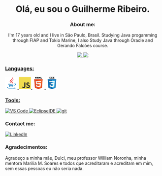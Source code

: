 <h1 align=center>Olá, eu sou o Guilherme Ribeiro.</h1>
<h3 align=center>About me:</h3>
<p align=center>I'm 17 years old and I live in São Paulo, Brasil. Studying Java progamming through FIAP and Tokio Marine, I also Study Java through Oracle and Gerando Falcões course.</p>
<div align="center">
  <a href="https://github.com/WillahelmGui">
  <img height="180em" src="https://github-readme-stats.vercel.app/api/top-langs/?username=WillahelmGui&layout=compact&langs_count=7&theme=github_dark"/>
   <img height="180em" src="https://github-readme-stats.vercel.app/api?username=WillahelmGui&show_icons=false&theme=github_dark&include_all_commits=true&count_private=true"/>
</div>
<h3 align="left">Languages:</h3>

<a href="https://www.java.com" target="_blank"> <img src="https://raw.githubusercontent.com/devicons/devicon/master/icons/java/java-original.svg" alt="java" width="40" height="40"/>
<a href="https://developer.mozilla.org/en-US/docs/Web/JavaScript" target="_blank"> <img src="https://raw.githubusercontent.com/devicons/devicon/master/icons/javascript/javascript-original.svg" alt="javascript" width="40" height="40"/> </a>
<a href="https://www.w3.org/html/" target="_blank"> <img src="https://raw.githubusercontent.com/devicons/devicon/master/icons/html5/html5-original-wordmark.svg" alt="html5" width="40" height="40"/> </a>
<a href=""> <img src="https://raw.githubusercontent.com/devicons/devicon/master/icons/css3/css3-original-wordmark.svg" alt="CSS3" width="40" height="40"/>

<h3 align="left">Tools:</h3>
<a href=""> <img src="https://img.shields.io/badge/Visual%20Studio%20Code-0078d7.svg?style=for-the-badge&logo=visual-studio-code&logoColor=white" alt="VS Code" height="40"> </a>
<a href="https://www.eclipse.org/org/foundation/"> <img src="https://img.shields.io/badge/Eclipse-FE7A16.svg?style=for-the-badge&logo=Eclipse&logoColor=white" alt="EclipseIDE" height=40> </a>
<a href="https://git-scm.com/" target="_blank"> <img src="https://www.vectorlogo.zone/logos/git-scm/git-scm-icon.svg" alt="git" width="40" height="40"/> </a>




<h3 align=left>Contact me:</h3>  
<a href="https://br.linkedin.com/in/guilherme-ribeiro-da-costa-975b7b225?trk=people-guest_people_search-card">
<img src="https://cdn.jsdelivr.net/gh/devicons/devicon/icons/linkedin/linkedin-original.svg" alt="LinkedIn" width="40" height="40"/> </a>

<h3>Agradecimentos:</h3>
<p>Agradeço a minha mãe, Dulci, meu professor William Noronha, minha mentora Marilia M. Soares e todos que acreditaram e acreditam em mim, sem essas pessoas eu não seria nada.</p>
